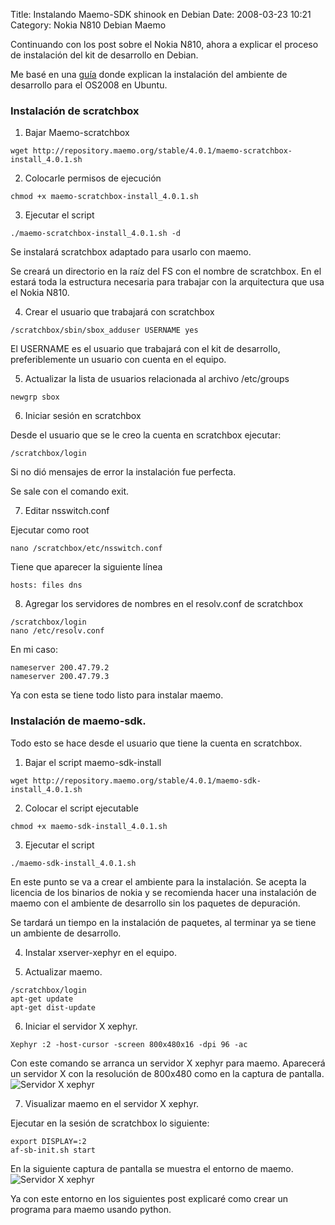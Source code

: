Title: Instalando Maemo-SDK shinook en Debian
Date: 2008-03-23 10:21
Category: Nokia N810 Debian Maemo

Continuando con los post sobre el Nokia N810, ahora a explicar el proceso de instalación del kit de desarrollo en Debian.


Me basé en una [guía](http://linuxuk.blogspot.com/2008/01/installing-os2008-development.html) donde explican la instalación del ambiente 
de desarrollo para el OS2008 en Ubuntu.

### Instalación de scratchbox

1. Bajar Maemo-scratchbox
```
wget http://repository.maemo.org/stable/4.0.1/maemo-scratchbox-install_4.0.1.sh
```

2. Colocarle permisos de ejecución
```
chmod +x maemo-scratchbox-install_4.0.1.sh
```

3. Ejecutar el script
```
./maemo-scratchbox-install_4.0.1.sh -d
```

Se instalará scratchbox adaptado para usarlo con maemo.

Se creará un directorio en la raíz del FS con el nombre de scratchbox. En el 
estará toda la estructura necesaria para trabajar con la arquitectura que 
usa el Nokia N810.

4. Crear el usuario que trabajará con scratchbox
```
/scratchbox/sbin/sbox_adduser USERNAME yes
```

El USERNAME es el usuario que trabajará con el kit de desarrollo, preferiblemente 
un usuario con cuenta en el equipo.

5. Actualizar la lista de usuarios relacionada al archivo /etc/groups
```
newgrp sbox
```

6. Iniciar sesión en scratchbox

Desde el usuario que se le creo la cuenta en scratchbox ejecutar:
```
/scratchbox/login
```

Si no dió mensajes de error la instalación fue perfecta.

Se sale con el comando exit.

7. Editar nsswitch.conf

Ejecutar como root

```
nano /scratchbox/etc/nsswitch.conf
```

Tiene que aparecer la siguiente línea

```
hosts: files dns
```

8. Agregar los servidores de nombres en el resolv.conf de scratchbox
```
/scratchbox/login
nano /etc/resolv.conf
```

En mi caso:
```
nameserver 200.47.79.2
nameserver 200.47.79.3
```

Ya con esta se tiene todo listo para instalar maemo.

### Instalación de maemo-sdk.

Todo esto se hace desde el usuario que tiene la cuenta en scratchbox.

1. Bajar el script maemo-sdk-install
```
wget http://repository.maemo.org/stable/4.0.1/maemo-sdk-install_4.0.1.sh
```

2. Colocar el script ejecutable
```
chmod +x maemo-sdk-install_4.0.1.sh
```

3. Ejecutar el script
```
./maemo-sdk-install_4.0.1.sh
```

En este punto se va a crear el ambiente para la instalación. Se acepta la 
licencia de los binarios de nokia y se recomienda hacer una instalación de 
maemo con el ambiente de desarrollo sin los paquetes de depuración.

Se tardará un tiempo en la instalación de paquetes, al terminar ya se 
tiene un ambiente de desarrollo.

4. Instalar xserver-xephyr en el equipo.

5. Actualizar maemo.
```
/scratchbox/login
apt-get update
apt-get dist-update
```

6. Iniciar el servidor X xephyr.
```
Xephyr :2 -host-cursor -screen 800x480x16 -dpi 96 -ac
```

Con este comando se arranca un servidor X xephyr para maemo.
Aparecerá un servidor X con la resolución de 800x480 como en la captura de pantalla.
![Servidor X xephyr]("../images/xephyr.png")


7. Visualizar maemo en el servidor X xephyr.

Ejecutar en la sesión de scratchbox lo siguiente:
```
export DISPLAY=:2
af-sb-init.sh start
```

En la siguiente captura de pantalla se muestra el entorno de maemo.
![Servidor X xephyr]("../images/maemo.png")


Ya con este entorno en los siguientes post explicaré como crear un programa para maemo usando python.
